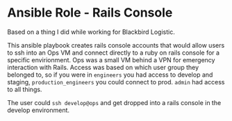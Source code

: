 # Ansible Role - Rails Console

Based on a thing I did while working for Blackbird Logistic.

This ansible playbook creates rails console accounts that would allow users to ssh into an Ops VM
and connect directly to a ruby on rails console for a specific envirionment. 
Ops was a small VM behind a VPN for emergency interaction
with Rails. Access was based on which user group they belonged to, so if you were in `engineers` you had 
access to develop and staging, `production_engineers` you could connect to prod. `admin` had access to
all things.

The user could `ssh develop@ops` and get dropped into a rails console in the develop environment. 
